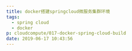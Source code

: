 ```yaml
---
title: docker搭建springcloud微服务集群环境
tags:
  - spring cloud
  - docker
p: cloudcompute/017-docker-spring-cloud-build
date: 2019-06-17 10:43:56
---
```



